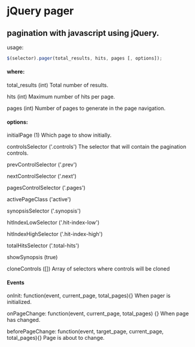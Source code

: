 # jQuery pager
## pagination with javascript using jQuery.

usage:
```javascript
$(selector).pager(total_results, hits, pages [, options]);
```

#### where:
total_results (int) Total number of results.

hits (int) Maximum number of hits per page.

pages (int) Number of pages to generate in the page navigation.

#### options:
initialPage (1) Which page to show initially.

controlsSelector ('.controls') The selector that will contain the pagination controls.

prevControlSelector ('.prev')

nextControlSelector ('.next')

pagesControlSelector ('.pages')

activePageClass ('active')

synopsisSelector ('.synopsis')

hitIndexLowSelector ('.hit-index-low')

hitIndexHighSelector ('.hit-index-high')

totalHitsSelector ('.total-hits')

showSynopsis (true)

cloneControls ([]) Array of selectors where controls will be cloned

#### Events
onInit: function(event, current_page, total_pages){} When pager is initialized.

onPageChange: function(event, current_page, total_pages) {} When page has changed.

beforePageChange: function(event, target_page, current_page, total_pages){} Page is about to change.




